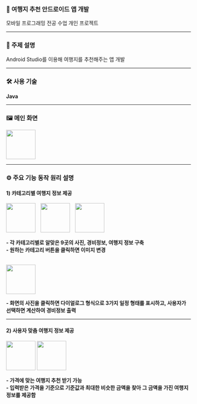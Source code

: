### 🎇 여행지 추천 안드로이드 앱 개발  
모바일 프로그래밍 전공 수업 개인 프로젝트 

---

### 📌 주제 설명  
Android Studio를 이용해 여행지를 추천해주는 앱 개발

---

### 🛠️ 사용 기술  
**Java**

---

### 🖼️ 메인 화면  

<img src="https://github.com/user-attachments/assets/da267625-0d50-40f7-aa31-d684c40c32a4" height="80"/>

---

### ⚙️ 주요 기능 동작 원리 설명  

#### 1) 카테고리별 여행지 정보 제공  

<p>
  <img src="https://github.com/user-attachments/assets/3d01b2ba-75c1-4acb-b3f2-3175589e16dc" height="80" style="margin-right:10px;"/>
  <img src="https://github.com/user-attachments/assets/a5361ec5-da45-47c9-997b-a13be0b718d0" height="80" style="margin-right:10px;"/>
  <img src="https://github.com/user-attachments/assets/5ea68ada-b3e3-4abc-a107-df3b697016f3" height="80"/>
</p>

**- 각 카테고리별로 알맞은 9곳의 사진, 경비정보, 여행지 정보 구축**  
**- 원하는 카테고리 버튼을 클릭하면 이미지 변경**

<br>

<img src="https://github.com/user-attachments/assets/9ad601df-5de0-4778-8e05-48ef62426f44" height="80"/>

**- 화면의 사진을 클릭하면 다이얼로그 형식으로 3가지 일정 형태를 표시하고, 사용자가 선택하면 계산하여 경비정보 출력**

---

#### 2) 사용자 맞춤 여행지 정보 제공  

<img src="https://github.com/user-attachments/assets/a71bde31-5282-4a54-8da7-24953a6f71b9" height="80"/>
<img src="https://github.com/user-attachments/assets/a3d78cd6-389b-4642-b957-574e61a13a09" height="80"/>

**- 가격에 맞는 여행지 추천 받기 가능**  
**- 입력받은 가격을 기준으로 기준값과 최대한 비슷한 금액을 찾아 그 금액을 가진 여행지 정보를 제공함**
